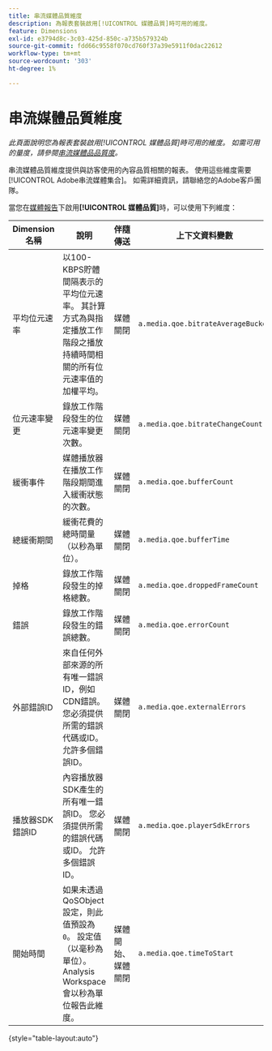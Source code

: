 ```yaml
---
title: 串流媒體品質維度
description: 為報表套裝啟用[!UICONTROL 媒體品質]時可用的維度。
feature: Dimensions
exl-id: e3794d8c-3c03-425d-850c-a735b579324b
source-git-commit: fdd66c9558f070cd760f37a39e5911f0dac22612
workflow-type: tm+mt
source-wordcount: '303'
ht-degree: 1%

---
```


# 串流媒體品質維度

*此頁面說明您為報表套裝啟用[!UICONTROL 媒體品質]時可用的維度。 如需可用的量度，請參閱[串流媒體品品質度](../metrics/sm-quality.md)。*

串流媒體品質維度提供與訪客使用的內容品質相關的報表。 使用這些維度需要[!UICONTROL Adobe串流媒體集合]。 如需詳細資訊，請聯絡您的Adobe客戶團隊。

當您在[媒體報告](/help/admin/admin/c-manage-report-suites/c-edit-report-suites/media-management.md)下啟用&#x200B;**[!UICONTROL 媒體品質]**&#x200B;時，可以使用下列維度：

| Dimension名稱 | 說明 | 伴隨傳送 | 上下文資料變數 |
| --- | --- | --- | --- |
| 平均位元速率 | 以100-KBPS貯體間隔表示的平均位元速率。 其計算方式為與指定播放工作階段之播放持續時間相關的所有位元速率值的加權平均。 | 媒體關閉 | `a.media.qoe.bitrateAverageBucket` |
| 位元速率變更 | 錄放工作階段發生的位元速率變更次數。 | 媒體關閉 | `a.media.qoe.bitrateChangeCount` |
| 緩衝事件 | 媒體播放器在播放工作階段期間進入緩衝狀態的次數。 | 媒體關閉 | `a.media.qoe.bufferCount` |
| 總緩衝期間 | 緩衝花費的總時間量（以秒為單位）。 | 媒體關閉 | `a.media.qoe.bufferTime` |
| 掉格 | 錄放工作階段發生的掉格總數。 | 媒體關閉 | `a.media.qoe.droppedFrameCount` |
| 錯誤 | 錄放工作階段發生的錯誤總數。 | 媒體關閉 | `a.media.qoe.errorCount` |
| 外部錯誤ID | 來自任何外部來源的所有唯一錯誤ID，例如CDN錯誤。 您必須提供所需的錯誤代碼或ID。 允許多個錯誤ID。 | 媒體關閉 | `a.media.qoe.externalErrors` |
| 播放器SDK錯誤ID | 內容播放器SDK產生的所有唯一錯誤ID。 您必須提供所需的錯誤代碼或ID。 允許多個錯誤ID。 | 媒體關閉 | `a.media.qoe.playerSdkErrors` |
| 開始時間 | 如果未透過QoSObject設定，則此值預設為`0`。 設定值（以毫秒為單位）。 Analysis Workspace會以秒為單位報告此維度。 | 媒體開始、媒體關閉 | `a.media.qoe.timeToStart` |

{style="table-layout:auto"}
